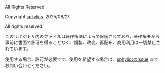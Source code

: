 All Rights Reserved

Copyright [sphylics](https://github.sphylics.com). 2025/08/27

All rights reserved.

このリポジトリ内のファイルは著作権法によって保護されており、著作権者から事前に書面で許可を得ることなく、複製、改変、再配布、商用利用は一切禁止されています。

使用する場合、許可が必要です。使用を希望する場合は、[sphylicsのissue](https://github.com/sphylics/files/issues) までお問い合わせください。